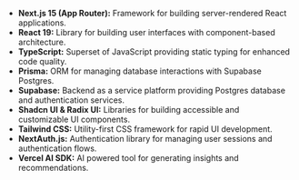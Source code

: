 - **Next.js 15 (App Router):** Framework for building server-rendered React applications.
- **React 19:** Library for building user interfaces with component-based architecture.
- **TypeScript:** Superset of JavaScript providing static typing for enhanced code quality.
- **Prisma:** ORM for managing database interactions with Supabase Postgres.
- **Supabase:** Backend as a service platform providing Postgres database and authentication services.
- **Shadcn UI & Radix UI:** Libraries for building accessible and customizable UI components.
- **Tailwind CSS:** Utility-first CSS framework for rapid UI development.
- **NextAuth.js:** Authentication library for managing user sessions and authentication flows.
- **Vercel AI SDK:** AI powered tool for generating insights and recommendations.
